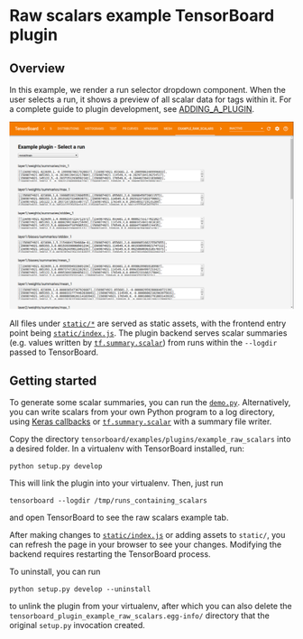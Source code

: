 # Raw scalars example TensorBoard plugin

## Overview

In this example, we render a run selector dropdown component. When the user selects a run, it shows a preview of all scalar data for tags within it. For a complete guide to plugin development, see [ADDING_A_PLUGIN](../../../../ADDING_A_PLUGIN.md).

![Raw scalars example screenshot](../../../../docs/images/example_raw_scalars.png "Raw scalars example")

All files under [`static/*`][static-dir] are served as static assets, with the frontend entry point being [`static/index.js`][static-index-js]. The plugin backend serves scalar summaries (e.g. values written by [`tf.summary.scalar`][summary_scalar_docs]) from runs within the `--logdir` passed to TensorBoard.

[static-dir]: ./tensorboard_plugin_example_raw_scalars/static
[static-index-js]: ./tensorboard_plugin_example_raw_scalars/static/index.js
[basic-example-docs]: https://github.com/tensorflow/tensorboard/blob/master/tensorboard/examples/plugins/example_basic/README.md

## Getting started

To generate some scalar summaries, you can run the [`demo.py`](tensorboard_plugin_example/demo.py). Alternatively, you can write scalars from your own Python program to a log directory, using [Keras callbacks][keras_scalars_tutorial] or [`tf.summary.scalar`][summary_scalar_docs] with a summary file writer.

[summary_scalar_docs]: https://www.tensorflow.org/api_docs/python/tf/summary
[keras_scalars_tutorial]: https://www.tensorflow.org/tensorboard/scalars_and_keras

Copy the directory `tensorboard/examples/plugins/example_raw_scalars` into a desired folder. In a virtualenv with TensorBoard installed, run:

```
python setup.py develop
```

This will link the plugin into your virtualenv. Then, just run

```
tensorboard --logdir /tmp/runs_containing_scalars
```

and open TensorBoard to see the raw scalars example tab.

After making changes to [`static/index.js`](./tensorboard_plugin_example_raw_scalars/static/index.js) or adding assets to `static/`, you can refresh the page in your browser to see your changes. Modifying the backend requires restarting the TensorBoard process.

To uninstall, you can run

```
python setup.py develop --uninstall
```

to unlink the plugin from your virtualenv, after which you can also delete the `tensorboard_plugin_example_raw_scalars.egg-info/` directory that the original `setup.py` invocation created.
